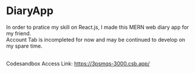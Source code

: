 # DiaryApp

In order to pratice my skill on React.js, I made this MERN web diary app for my friend. </br>
Account Tab is incompleted for now and may be continued to develop on my spare time. </br></br>

Codesandbox Access Link: https://3psmqs-3000.csb.app/
